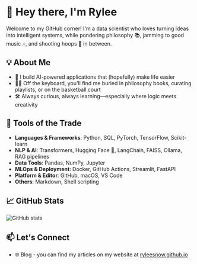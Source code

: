 # 👋 Hey there, I'm Rylee

Welcome to my GitHub corner!
I'm a data scientist who loves turning ideas into intelligent systems, while pondering philosophy 📚, jamming to good music 🎶, and shooting hoops 🏀 in between.

## 💡 About Me

* 🤖 I build AI-powered applications that (hopefully) make life easier
* 🧘‍♂️ Off the keyboard, you'll find me buried in philosophy books, curating playlists, or on the basketball court
* 🛠️ Always curious, always learning—especially where logic meets creativity

## 🧰 Tools of the Trade

* **Languages & Frameworks**: Python, SQL, PyTorch, TensorFlow, Scikit-learn
* **NLP & AI**: Transformers, Hugging Face 🤗, LangChain, FAISS, Ollama, RAG pipelines
* **Data Tools**: Pandas, NumPy, Jupyter
* **MLOps & Deployment**: Docker, GitHub Actions, Streamlit, FastAPI
* **Platform & Editor**: GitHub, macOS, VS Code
* **Others**: Markdown, Shell scripting

## 📈 GitHub Stats

<!-- GitHub stats -->

![GitHub stats](https://github-readme-stats.vercel.app/api?username=your-github-username\&show_icons=true\&theme=default)

## 📫 Let's Connect

* 🌐 Blog - you can find my articles on my website at [ryleesnow.github.io](https://ryleesnow.github.io/) 

